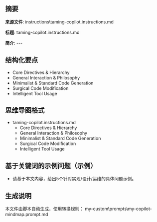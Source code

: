 ## 摘要

**来源文件**: instructions\taming-copilot.instructions.md

**标题**: taming-copilot.instructions.md

**简介**: ---

## 结构化要点

- Core Directives & Hierarchy
- General Interaction & Philosophy
- Minimalist & Standard Code Generation
- Surgical Code Modification
- Intelligent Tool Usage

## 思维导图格式

- taming-copilot.instructions.md
  - Core Directives & Hierarchy
  - General Interaction & Philosophy
  - Minimalist & Standard Code Generation
  - Surgical Code Modification
  - Intelligent Tool Usage

## 基于关键词的示例问题（示例）

- 请基于本文内容，给出5个针对实现/设计/运维的具体问题示例。

## 生成说明

本文件由脚本自动生成，使用转换规则： my-custom\prompts\my-copilot-mindmap.prompt.md
